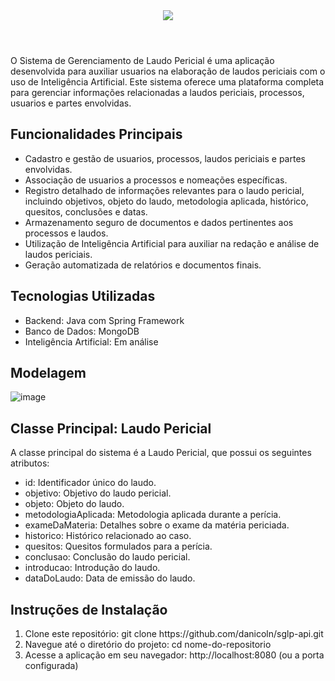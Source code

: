 <header>
  <img src="https://github.com/danicoln/sglp-ui/blob/main/src/assets/capa.jpeg">
</header>

<p>
  O Sistema de Gerenciamento de Laudo Pericial é uma aplicação desenvolvida para auxiliar usuarios na elaboração de laudos periciais com o uso de Inteligência Artificial. Este sistema oferece uma plataforma completa para gerenciar informações relacionadas a laudos periciais, processos, usuarios e partes envolvidas.
</p>
<h2>
  Funcionalidades Principais  
</h2>

<ul>
  <li>Cadastro e gestão de usuarios, processos, laudos periciais e partes envolvidas.
</li>
  <li>Associação de usuarios a processos e nomeações específicas.
</li>
  <li>Registro detalhado de informações relevantes para o laudo pericial, incluindo objetivos, objeto do laudo, metodologia aplicada, histórico, quesitos, conclusões e datas.
</li>
  <li>Armazenamento seguro de documentos e dados pertinentes aos processos e laudos.
</li>
  <li>Utilização de Inteligência Artificial para auxiliar na redação e análise de laudos periciais.
</li>
  <li>Geração automatizada de relatórios e documentos finais.
</li>
</ul>

<h2>
  Tecnologias Utilizadas
</h2>

<ul>
  <li>
    Backend: Java com Spring Framework
  </li>
  <li>
    Banco de Dados: MongoDB
  </li>
  <li>
    Inteligência Artificial: Em análise
  </li>
</ul>

<h2>
  Modelagem
</h2>

![image](https://github.com/danicoln/sglp-api/assets/99184620/0c147d85-4366-4dde-b059-b099ea071dc0)

<h2>
  Classe Principal: Laudo Pericial
</h2>

<p>
  A classe principal do sistema é a Laudo Pericial, que possui os seguintes atributos:
</p>

<ul>
  <li>
    id: Identificador único do laudo.
  </li>
   <li>
    objetivo: Objetivo do laudo pericial.
  </li>
  <li>
    objeto: Objeto do laudo.
  </li>
  <li>
    metodologiaAplicada: Metodologia aplicada durante a perícia.
  </li>
  <li>
    exameDaMateria: Detalhes sobre o exame da matéria periciada.
  </li>
  <li>
    historico: Histórico relacionado ao caso.
  </li>
  <li>
    quesitos: Quesitos formulados para a perícia.
  </li>
  <li>
    conclusao: Conclusão do laudo pericial.
  </li>
  <li>
    introducao: Introdução do laudo.
  </li>
  <li>
    dataDoLaudo: Data de emissão do laudo.
  </li>
</ul>

<h2>
  Instruções de Instalação
</h2>

<ol>
  <li>
    Clone este repositório: git clone https://github.com/danicoln/sglp-api.git
  </li>
  <li>
    Navegue até o diretório do projeto: cd nome-do-repositorio
  </li>
  <li>
    Acesse a aplicação em seu navegador: http://localhost:8080 (ou a porta configurada)
  </li>
</ol>
